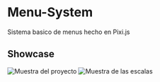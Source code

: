 # Menu-System
  Sistema basico de menus hecho en Pixi.js
  
## Showcase
 ![Muestra del proyecto](https://user-images.githubusercontent.com/108239334/183268744-457e4ef8-5a23-46f1-b37c-2be7d78bcf57.gif)
 ![Muestra de las escalas](https://user-images.githubusercontent.com/108239334/183268743-0fbc827c-21fc-40f5-856a-3aac9b814ab3.gif)
